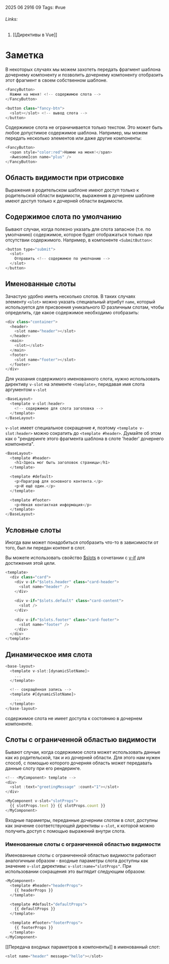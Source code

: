 2025 06 2916 09
Tags: #vue 
###### Links: 
1) [[Директивы в Vue]]
# Заметка
В некоторых случаях мы можем захотеть передать фрагмент шаблона дочернему компоненту и позволить дочернему компоненту отобразить этот фрагмент в своем собственном шаблоне.
```js
<FancyButton>
  Нажми на меня! <!-- содержимое слота -->
</FancyButton>

<button class="fancy-btn">
  <slot></slot> <!-- вывод слота -->
</button>
```
Содержимое слота не ограничивается только текстом. Это может быть любое допустимое содержимое шаблона. Например, мы можем передать несколько элементов или даже другие компоненты:
```js
<FancyButton>
  <span style="color:red">Нажми на меня!</span>
  <AwesomeIcon name="plus" />
</FancyButton>
```
## Область видимости при отрисовке
Выражения в родительском шаблоне имеют доступ только к родительской области видимости, выражения в дочернем шаблоне имеют доступ только к дочерней области видимости.
## Содержимое слота по умолчанию
Бывают случаи, когда полезно указать для слота запасное (т.е. по умолчанию) содержимое, которое будет отображаться только при отсутствии содержимого. Например, в компоненте `<SubmitButton>`:
```js
<button type="submit">
  <slot>
    Отправить <!-- содержимое по умолчанию -->
  </slot>
</button>
```
## Именованные слоты
Зачастую удобно иметь несколько слотов. В таких случаях элементу `<slot>` можно указать специальный атрибут `name`, который используется для присвоения уникального ID различным слотам, чтобы определить, где какое содержимое необходимо отобразить:
```js
<div class="container">
  <header>
    <slot name="header"></slot>
  </header>
  <main>
    <slot></slot>
  </main>
  <footer>
    <slot name="footer"></slot>
  </footer>
</div>
```
Для указания содержимого именованного слота, нужно использовать директиву `v-slot` на элементе `<template>`, передавая имя слота аргументом `v-slot`
```js
<BaseLayout>
  <template v-slot:header>
    <!-- содержимое для слота заголовка -->
  </template>
</BaseLayout>
```
`v-slot` имеет специальное сокращение `#`, поэтому `<template v-slot:header>` можно сократить до `<template #header>`. Думайте об этом как о "рендеринге этого фрагмента шаблона в слоте 'header' дочернего компонента".
```js
<BaseLayout>
  <template #header>
    <h1>Здесь мог быть заголовок страницы</h1>
  </template>

  <template #default>
    <p>Параграф для основного контента.</p>
    <p>И ещё один.</p>
  </template>

  <template #footer>
    <p>Некая контактная информация</p>
  </template>
</BaseLayout>
```
## Условные слоты
Иногда вам может понадобиться отобразить что-то в зависимости от того, был ли передан контент в слот.

Вы можете использовать свойство [$slots](https://ru.vuejs.org/api/component-instance.html#slots) в сочетании с [v-if](https://ru.vuejs.org/guide/essentials/conditional.html#v-if) для достижения этой цели.
```js
<template>
  <div class="card">
    <div v-if="$slots.header" class="card-header">
      <slot name="header" />
    </div>
    
    <div v-if="$slots.default" class="card-content">
      <slot />
    </div>
    
    <div v-if="$slots.footer" class="card-footer">
      <slot name="footer" />
    </div>
  </div>
</template>
```
## Динамическое имя слота
```js
<base-layout>
  <template v-slot:[dynamicSlotName]>
    ...
  </template>

  <!-- сокращённая запись -->
  <template #[dynamicSlotName]>
    ...
  </template>
</base-layout>
```

содержимое слота не имеет доступа к состоянию в дочернем компоненте.
## Слоты с ограниченной областью видимости
 Бывают случаи, когда содержимое слота может использовать данные как из родительской, так и из дочерней области. Для этого нам нужен способ, с помощью которого дочерняя область может передавать данные слоту при его рендеринге.
```js
<!-- <MyComponent> template -->
<div>
  <slot :text="greetingMessage" :count="1"></slot>
</div>
```

```js
<MyComponent v-slot="slotProps">
  {{ slotProps.text }} {{ slotProps.count }}
</MyComponent>
```
Входные параметры, переданные дочерним слотом в слот, доступны как значение соответствующей директивы `v-slot`, к которой можно получить доступ с помощью выражений внутри слота.
### Именованные слоты с ограниченной областью видимости
Именованные слоты с ограниченной областью видимости работают аналогичным образом - входные параметры слота доступны как значение `v-slot` директивы: `v-slot:name="slotProps"`. При использовании сокращения это выглядит следующим образом:
```js
<MyComponent>
  <template #header="headerProps">
    {{ headerProps }}
  </template>

  <template #default="defaultProps">
    {{ defaultProps }}
  </template>

  <template #footer="footerProps">
    {{ footerProps }}
  </template>
</MyComponent>

```
[[Передача входных параметров в компоненты]] в именованный слот:
```js
<slot name="header" message="hello"></slot>
```